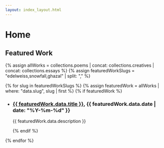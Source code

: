 ```yaml
---
layout: index_layout.html
---
```

# Home

## Featured Work
{% assign allWorks = collections.poems | concat: collections.creatives | concat: collections.essays %}
{% assign featuredWorkSlugs = "edelweiss,snowfall,ghazal" | split: "," %}

{% for slug in featuredWorkSlugs %}
  {% assign featuredWork = allWorks | where: "data.slug", slug | first %}
  {% if featuredWork %}
- <h3><a href="{{ featuredWork.url }}" class="work-title">{{ featuredWork.data.title }}</a>, {{ featuredWork.data.date | date: "%Y-%m-%d" }}</h3>
  <p>{{ featuredWork.data.description }}</p>
  {% endif %}
{% endfor %}